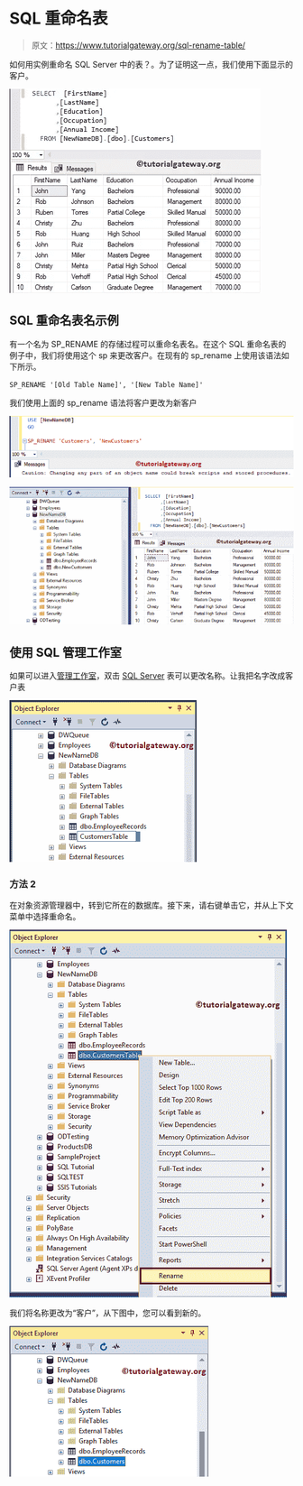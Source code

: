 # SQL 重命名表

> 原文：<https://www.tutorialgateway.org/sql-rename-table/>

如何用实例重命名 SQL Server 中的表？。为了证明这一点，我们使用下面显示的客户。

![SQL Rename Table 1](img/89a3f44ea3e49a8d11f9a7b29888d02c.png)

## SQL 重命名表名示例

有一个名为 SP_RENAME 的存储过程可以重命名表名。在这个 SQL 重命名表的例子中，我们将使用这个 sp 来更改客户。在现有的 sp_rename 上使用该语法如下所示。

```
SP_RENAME '[Old Table Name]', '[New Table Name]'
```

我们使用上面的 sp_rename 语法将客户更改为新客户

![SQL Rename Table 2](img/3dfea576ad765b49eb346ea7cd22ca27.png)

![SQL Rename Table 3](img/ee37746e659eccf2880cce55538f3fe5.png)

## 使用 SQL 管理工作室

如果可以进入[管理工作室](https://www.tutorialgateway.org/sql-server-management-studio/)，双击 [SQL Server](https://www.tutorialgateway.org/sql/) 表可以更改名称。让我把名字改成客户表

![SQL Rename Table 5](img/411c08ed09f3076aa8387da6fe4b2a4f.png)

### 方法 2

在对象资源管理器中，转到它所在的数据库。接下来，请右键单击它，并从上下文菜单中选择重命名。

![SQL Rename Table 7](img/9acfed5043738227b9e05a01c1b3eac7.png)

我们将名称更改为“客户”，从下图中，您可以看到新的。

![SQL Rename Table 9](img/35a307ee4ecb831370570612e9489887.png)